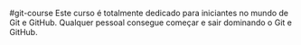 #git-course
Este curso é totalmente dedicado para iniciantes no mundo de Git e GitHub.
Qualquer pessoal consegue começar e sair dominando o Git e GitHub.